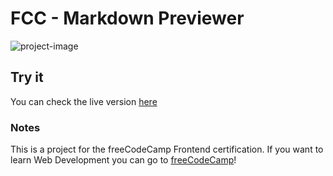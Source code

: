# FCC - Markdown Previewer
![project-image](https://z16th-bucket.s3-us-west-1.amazonaws.com/fcc-projects/fcc-markdown-previewer-min.png)

## Try it
You can check the live version [here](https://xvi-lolz.github.io/fcc-markdown-previwer/)

### Notes
This is a project for the freeCodeCamp Frontend certification.
If you want to learn Web Development you can go to [freeCodeCamp](https://www.freecodecamp.org/)!
